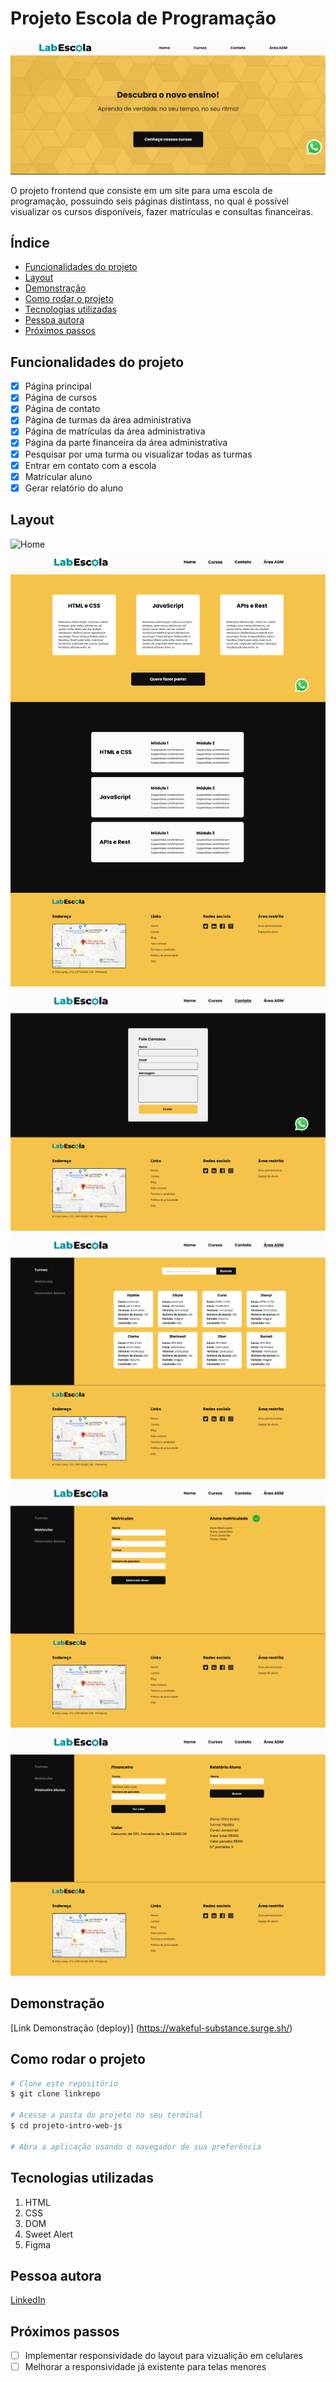# Projeto Escola de Programação

![Labescola](./midias/image-readme.png)

O projeto frontend que consiste em um site para uma escola de programação, possuindo seis páginas distintass, no qual é possível visualizar os cursos disponíveis, fazer matrículas e consultas financeiras. 

## Índice
- <a href="#funcionalidades">Funcionalidades do projeto</a>
- <a href="#layout">Layout</a>
- <a href="#demonstração">Demonstração</a>
- <a href="#rodar">Como rodar o projeto</a>
- <a href="#tecnologias-utilizadas"> Tecnologias utilizadas</a>
- <a href="#autora">Pessoa autora</a>
- <a href="#proximos-passos">Próximos passos</a>

## Funcionalidades do projeto
 - [x] Página principal
 - [x] Página de cursos
 - [x] Página de contato
 - [x] Página de turmas da área administrativa
 - [x] Página de matrículas da área administrativa
 - [x] Página da parte financeira da área administrativa
 - [x] Pesquisar por uma turma ou visualizar todas as turmas
 - [x] Entrar em contato com a escola
 - [x] Matricular aluno
 - [x] Gerar relatório do aluno

## Layout
![Home](./midias/readme/home.svg)
![Página de cursos](./midias/readme/cursos.svg)
![Contato](./midias/readme/contato.svg)
![Turmas](./midias/readme/turmas.svg)
![Matrícula](./midias/readme/matricula.svg)
![Financeiro](./midias/readme/relatorio.png)

## Demonstração
[Link Demonstração (deploy)] (https://wakeful-substance.surge.sh/)



## Como rodar o projeto
```bash
# Clone este repositório
$ git clone linkrepo

# Acesse a pasta do projeto no seu terminal
$ cd projeto-intro-web-js

# Abra a aplicação usando o navegador de sua preferência
```

## Tecnologias utilizadas
1. HTML
2. CSS
3. DOM
4. Sweet Alert
5. Figma

## Pessoa autora 
[LinkedIn](https://www.linkedin.com/in/julia-silva-borges/)

## Próximos passos
 - [ ] Implementar responsividade do layout para vizualição em celulares
 - [ ] Melhorar a responsividade já existente para telas menores
